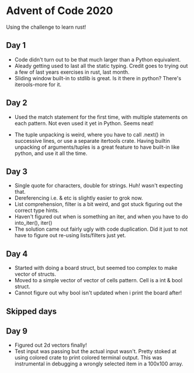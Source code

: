 # Advent of Code 2020

Using the challenge to learn rust!


## Day 1

- Code didn't turn out to be that much larger than a Python equivalent.
- Aleady getting used to last all the static typing. Credit goes to trying out a few of last years exercises in rust, last month.
- Sliding window built-in to stdlib is great. Is it there in python? There's iterools-more for it.


## Day 2
- Used the match statement for the first time, with multiple statements on each pattern. Not even used it yet in Python. Seems neat!

- The tuple unpacking is weird, where you have to call .next() in successive lines, or use a separate itertools crate. Having builtin unpacking of arguments/tuples is a great feature to have built-in like python, and use it all the time.


## Day 3
- Single quote for characters, double for strings. Huh! wasn't expecting that.
- Dereferencing i.e. & etc is slightly easier to grok now.
- List comprehension, filter is a bit weird, and got stuck figuring out the correct type hints.
- Haven't figured out when is something an iter, and when you have to do into_iter(), iter()
- The solution came out fairly ugly with code duplication. Did it just to not have to figure out re-using
  lists/filters just yet.


## Day 4

- Started with doing a board struct, but seemed too complex to make vector of structs.
- Moved to a simple vector of vector of cells pattern. Cell is a int & bool struct.
- Cannot figure out why bool isn't updated when i print the board after!


## Skipped days

## Day 9

- Figured out 2d vectors finally!
- Test input was passing but the actual input wasn't. Pretty stoked at using colored crate to print colored terminal output. This was instrumental in debugging a wrongly selected item in a 100x100 array.
